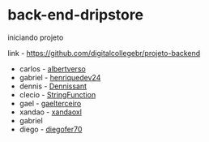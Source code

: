 ﻿# back-end-dripstore

iniciando projeto

link - https://github.com/digitalcollegebr/projeto-backend

- carlos - [albertverso](https://github.com/albertverso)
- gabriel - [henriquedev24](https://github.com/henriquedev24)
- dennis - [Dennissant](https://github.com/Dennissant)
- clecio - [StringFunction](https://github.com/StringFunction)
- gael - [gaelterceiro](https://github.com/gaelterceiro)
- xandao - [xandaoxl](https://github.com/xandaoxl)
- gabriel
- diego - [diegofer70](https://github.com/diegofer70)
